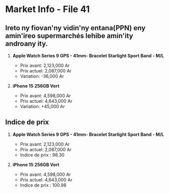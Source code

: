 # Market Info - File 41

## Ireto ny fiovan'ny vidin'ny entana(PPN) eny amin'ireo supermarchés lehibe amin'ity androany ity.

1. **Apple Watch Series 9 GPS - 41mm- Bracelet Starlight Sport Band - M/L**
   - Prix avant: 2,123,000 Ar
   - Prix actuel: 2,087,000 Ar
   - Variation: -36,000 Ar

2. **iPhone 15 256GB Vert**
   - Prix avant: 4,598,000 Ar
   - Prix actuel: 4,643,000 Ar
   - Variation: +45,000 Ar



## Indice de prix

1. **Apple Watch Series 9 GPS - 41mm- Bracelet Starlight Sport Band - M/L**
   - Prix avant: 2,123,000 Ar
   - Prix actuel: 2,087,000 Ar
   - Indice de prix : 98.30

2. **iPhone 15 256GB Vert**
   - Prix avant: 4,598,000 Ar
   - Prix actuel: 4,643,000 Ar
   - Indice de prix : 100.98

